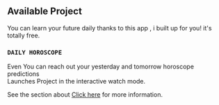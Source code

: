 ## Available Project

You can learn your future daily thanks to this app , i built up for you! it's totally free.

### `DAILY HOROSCOPE`

Even You can reach out your yesterday and tomorrow horoscope predictions <br />
Launches Project in the interactive watch mode.<br />

See the section about [Click here](https://boring-goldstine-5ea2b3.netlify.app/) for more information.
